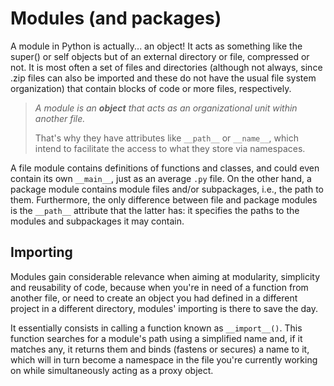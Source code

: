 # Modules (and packages)

A module in Python is actually... an object! It acts as something like the super() or self objects but of an external directory or file, compressed or not. It is most often a set of files and directories (although not always, since .zip files can also be imported and these do not have the usual file system organization) that contain blocks of code or more files, respectively.

> *A module is an **object** that acts as an organizational unit within another file.*
>
> That's why they have attributes like ``__path__`` or ``__name__``, which intend to facilitate the access to what they store via namespaces.

A file module contains definitions of functions and classes, and could even contain its own ``__main__``, just as an average ``.py`` file. On the other hand, a package module contains module files and/or subpackages, i.e., the path to them. Furthermore, the only difference between file and package modules is the ``__path__`` attribute that the latter has: it specifies the paths to the modules and subpackages it may contain.

## Importing

Modules gain considerable relevance when aiming at modularity, simplicity and reusability of code, because when you're in need of a function from another file, or need to create an object you had defined in a different project in a different directory, modules' importing is there to save the day.

It essentially consists in calling a function known as ``__import__()``. This function searches for a module's path using a simplified name and, if it matches any, it returns them and binds (fastens or secures) a name to it, which will in turn become a namespace in the file you're currently working on while simultaneously acting as a proxy object.
